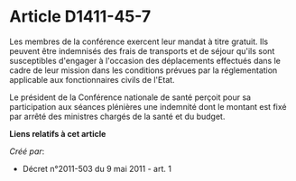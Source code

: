 # Article D1411-45-7

Les membres de la conférence exercent leur mandat à titre gratuit. Ils peuvent être indemnisés des frais de transports et de
séjour qu'ils sont susceptibles d'engager à l'occasion des déplacements effectués dans le cadre de leur mission dans les
conditions prévues par la réglementation applicable aux fonctionnaires civils de l'Etat. 

Le président de la Conférence nationale de santé perçoit pour sa participation aux séances plénières une indemnité dont le
montant est fixé par arrêté des ministres chargés de la santé et du budget.

**Liens relatifs à cet article**

_Créé par_:

  - Décret n°2011-503 du 9 mai 2011 - art. 1

